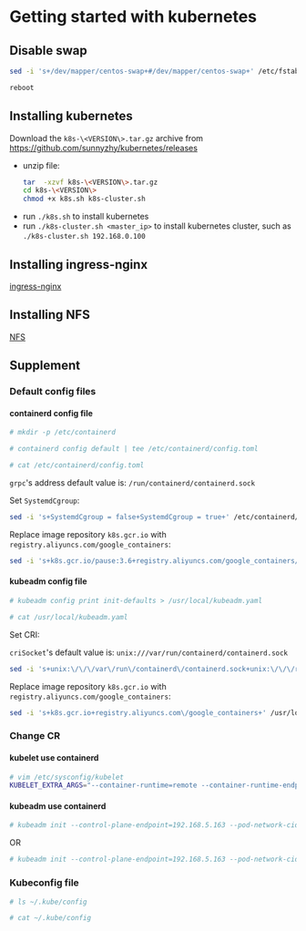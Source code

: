 # Getting started with kubernetes

## Disable swap

```bash
sed -i 's+/dev/mapper/centos-swap+#/dev/mapper/centos-swap+' /etc/fstab

reboot
```

## Installing kubernetes

Download the ```k8s-\<VERSION\>.tar.gz``` archive from https://github.com/sunnyzhy/kubernetes/releases

- unzip file:
   ```bash
   tar  -xzvf k8s-\<VERSION\>.tar.gz
   cd k8s-\<VERSION\>
   chmod +x k8s.sh k8s-cluster.sh
   ```
- run ```./k8s.sh``` to install kubernetes
- run ```./k8s-cluster.sh <master_ip>``` to install kubernetes cluster, such as ```./k8s-cluster.sh 192.168.0.100```

## Installing ingress-nginx

[ingress-nginx](./ingress-nginx%E5%AE%89%E8%A3%85.md 'ingress-nginx')

## Installing NFS

[NFS](./%E5%8A%A8%E6%80%81NFS-helm.md 'NFS')

## Supplement

### Default config files

#### containerd config file

```bash
# mkdir -p /etc/containerd

# containerd config default | tee /etc/containerd/config.toml

# cat /etc/containerd/config.toml
```

```grpc```'s  address default value is: ```/run/containerd/containerd.sock```

Set ```SystemdCgroup```:

```bash
sed -i 's+SystemdCgroup = false+SystemdCgroup = true+' /etc/containerd/config.toml
```

Replace image repository ```k8s.gcr.io``` with ```registry.aliyuncs.com/google_containers```:

```bash
sed -i 's+k8s.gcr.io/pause:3.6+registry.aliyuncs.com/google_containers/pause:3.6+' /etc/containerd/config.toml
```

#### kubeadm config file

```bash
# kubeadm config print init-defaults > /usr/local/kubeadm.yaml

# cat /usr/local/kubeadm.yaml
```

Set CRI:

```criSocket```'s default value is: ```unix:///var/run/containerd/containerd.sock```

```bash
sed -i 's+unix:\/\/\/var\/run\/containerd\/containerd.sock+unix:\/\/\/run\/containerd\/containerd.sock+' /usr/local/kubeadm.yaml
```

Replace image repository ```k8s.gcr.io``` with ```registry.aliyuncs.com/google_containers```:

```bash
sed -i 's+k8s.gcr.io+registry.aliyuncs.com\/google_containers+' /usr/local/kubeadm.yaml
```

### Change CR

#### kubelet use containerd

```bash
# vim /etc/sysconfig/kubelet
KUBELET_EXTRA_ARGS="--container-runtime=remote --container-runtime-endpoint=unix:///run/containerd/containerd.sock --pod-infra-container-image=registry.aliyuncs.com/google_containers/pause:3.7"
```

#### kubeadm use containerd

```bash
# kubeadm init --control-plane-endpoint=192.168.5.163 --pod-network-cidr=10.244.0.0/16 --cri-socket=unix:///run/containerd/containerd.sock --image-repository registry.aliyuncs.com/google_containers
```

OR

```bash
# kubeadm init --control-plane-endpoint=192.168.5.163 --pod-network-cidr=10.244.0.0/16 --config=/usr/local/kubeadm.yaml
```

### Kubeconfig file

```bash
# ls ~/.kube/config

# cat ~/.kube/config
```

